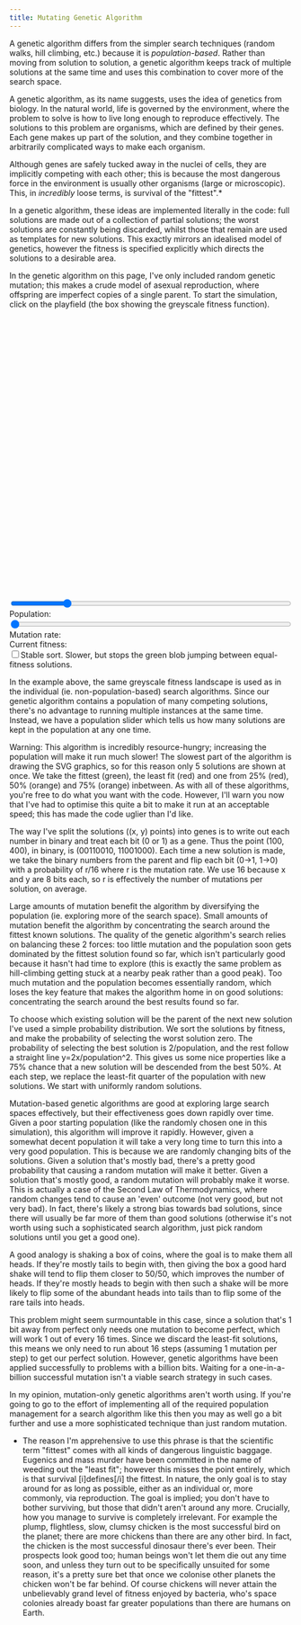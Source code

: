 ```yaml
---
title: Mutating Genetic Algorithm
---
```

A genetic algorithm differs from the simpler search techniques (random walks, hill climbing, etc.) because it is *population-based*. Rather than moving from solution to solution, a genetic algorithm keeps track of multiple solutions at the same time and uses this combination to cover more of the search space.

A genetic algorithm, as its name suggests, uses the idea of genetics from biology. In the natural world, life is governed by the environment, where the problem to solve is how to live long enough to reproduce effectively. The solutions to this problem are organisms, which are defined by their genes. Each gene makes up part of the solution, and they combine together in arbitrarily complicated ways to make each organism.

Although genes are safely tucked away in the nuclei of cells, they are implicitly competing with each other; this is because the most dangerous force in the environment is usually other organisms (large or microscopic). This, in *incredibly* loose terms, is survival of the "fittest".*

In a genetic algorithm, these ideas are implemented literally in the code: full solutions are made out of a collection of partial solutions; the worst solutions are constantly being discarded, whilst those that remain are used as templates for new solutions. This exactly mirrors an idealised model of genetics, however the fitness is specified explicitly which directs the solutions to a desirable area.

In the genetic algorithm on this page, I've only included random genetic mutation; this makes a crude model of asexual reproduction, where offspring are imperfect copies of a single parent. To start the simulation, click on the playfield (the box showing the greyscale fitness function).

<div id="mutate_playfield" style="width: 500px; height: 500px;"></div>
<form action="#" type="get">
 <div>
  <input type="range" min="1" max="100" value="20" id="mutate_population" style="width: 500px;" />
  <label for="mutate_population">Population:&nbsp;</label><a href="#" id="mutate_population_display"></a>
 </div>
 <div>
  <input type="range" min="1" max="10" id="mutate_rate" value="1" style="width: 500px;" />
  <label for="mutate_rate">Mutation rate:&nbsp;</label><a href="#" id="mutate_rate_display"></a>
 </div>
 <div>
  Current fitness:&nbsp;<a href="#" id="mutate_fitness"></a>
 </div>
 <div>
  <input type="checkbox" id="mutate_stable" value="0" /><label for="mutate_stable">Stable sort. Slower, but stops the green blob jumping between equal-fitness solutions.</label>
 </div>
</form>
<script src="/js/jquery.js"></script>
<script src="/js/jquery_svg.js"></script>
<script src="/js/underscore.js"></script>
<script src="/js/optimisation/mutate.js"></script>

In the example above, the same greyscale fitness landscape is used as in the individual (ie. non-population-based) search algorithms. Since our genetic algorithm contains a population of many competing solutions, there's no advantage to running multiple instances at the same time. Instead, we have a population slider which tells us how many solutions are kept in the population at any one time.

Warning: This algorithm is incredibly resource-hungry; increasing the population will make it run much slower! The slowest part of the algorithm is drawing the SVG graphics, so for this reason only 5 solutions are shown at once. We take the fittest (green), the least fit (red) and one from 25% (red), 50% (orange) and 75% (orange) inbetween. As with all of these algorithms, you're free to do what you want with the code. However, I'll warn you now that I've had to optimise this quite a bit to make it run at an acceptable speed; this has made the code uglier than I'd like.

The way I've split the solutions ((x, y) points) into genes is to write out each number in binary and treat each bit (0 or 1) as a gene. Thus the point (100, 400), in binary, is (00110010, 11001000). Each time a new solution is made, we take the binary numbers from the parent and flip each bit (0->1, 1->0) with a probability of r/16 where r is the mutation rate. We use 16 because x and y are 8 bits each, so r is effectively the number of mutations per solution, on average.

Large amounts of mutation benefit the algorithm by diversifying the population (ie. exploring more of the search space). Small amounts of mutation benefit the algorithm by concentrating the search around the fittest known solutions. The quality of the genetic algorithm's search relies on balancing these 2 forces: too little mutation and the population soon gets dominated by the fittest solution found so far, which isn't particularly good because it hasn't had time to explore (this is exactly the same problem as hill-climbing getting stuck at a nearby peak rather than a good peak). Too much mutation and the population becomes essentially random, which loses the key feature that makes the algorithm home in on good solutions: concentrating the search around the best results found so far.

To choose which existing solution will be the parent of the next new solution I've used a simple probability distribution. We sort the solutions by fitness, and make the probability of selecting the worst solution zero. The probability of selecting the best solution is 2/population, and the rest follow a straight line y=2x/population^2. This gives us some nice properties like a 75% chance that a new solution will be descended from the best 50%. At each step, we replace the least-fit quarter of the population with new solutions. We start with uniformly random solutions.

Mutation-based genetic algorithms are good at exploring large search spaces effectively, but their effectiveness goes down rapidly over time. Given a poor starting population (like the randomly chosen one in this simulation), this algorithm will improve it rapidly. However, given a somewhat decent population it will take a very long time to turn this into a very good population. This is because we are randomly changing bits of the solutions. Given a solution that's mostly bad, there's a pretty good probability that causing a random mutation will make it better. Given a solution that's mostly good, a random mutation will probably make it worse. This is actually a case of the Second Law of Thermodynamics, where random changes tend to cause an 'even' outcome (not very good, but not very bad). In fact, there's likely a strong bias towards bad solutions, since there will usually be far more of them than good solutions (otherwise it's not worth using such a sophisticated search algorithm, just pick random solutions until you get a good one).

A good analogy is shaking a box of coins, where the goal is to make them all heads. If they're mostly tails to begin with, then giving the box a good hard shake will tend to flip them closer to 50/50, which improves the number of heads. If they're mostly heads to begin with then such a shake will be more likely to flip some of the abundant heads into tails than to flip some of the rare tails into heads.

This problem might seem surmountable in this case, since a solution that's 1 bit away from perfect only needs one mutation to become perfect, which will work 1 out of every 16 times. Since we discard the least-fit solutions, this means we only need to run about 16 steps (assuming 1 mutation per step) to get our perfect solution. However, genetic algorithms have been applied successfully to problems with a billion bits. Waiting for a one-in-a-billion successful mutation isn't a viable search strategy in such cases.

In my opinion, mutation-only genetic algorithms aren't worth using. If you're going to go to the effort of implementing all of the required population management for a search algorithm like this then you may as well go a bit further and use a more sophisticated technique than just random mutation.

 * The reason I'm apprehensive to use this phrase is that the scientific term "fittest" comes with all kinds of dangerous linguistic baggage. Eugenics and mass murder have been committed in the name of weeding out the "least fit"; however this misses the point entirely, which is that survival [i]defines[/i] the fittest. In nature, the only goal is to stay around for as long as possible, either as an individual or, more commonly, via reproduction. The goal is implied; you don't have to bother surviving, but those that didn't aren't around any more. Crucially, how you manage to survive is completely irrelevant. For example the plump, flightless, slow, clumsy chicken is the most successful bird on the planet; there are more chickens than there are any other bird. In fact, the chicken is the most successful dinosaur there's ever been. Their prospects look good too; human beings won't let them die out any time soon, and unless they turn out to be specifically unsuited for some reason, it's a pretty sure bet that once we colonise other planets the chicken won't be far behind. Of course chickens will never attain the unbelievably grand level of fitness enjoyed by bacteria, who's space colonies already boast far greater populations than there are humans on Earth.
